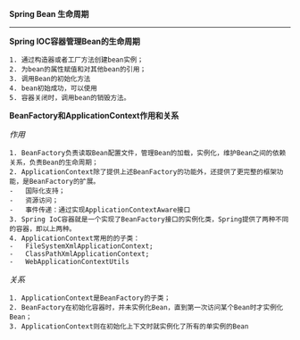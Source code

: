 **Spring Bean 生命周期**
****************************************
**Spring IOC容器管理Bean的生命周期**  

	1. 通过构造器或者工厂方法创建bean实例；
	2. 为bean的属性赋值和对其他bean的引用；
	3. 调用Bean的初始化方法
	4. bean初始成功，可以使用
	5. 容器关闭时，调用bean的销毁方法。
  
  
**BeanFactory和ApplicationContext作用和关系**

*作用*

	1. BeanFactory负责读取Bean配置文件，管理Bean的加载，实例化，维护Bean之间的依赖关系，负责Bean的生命周期；
	2. ApplicationContext除了提供上述BeanFactory的功能外，还提供了更完整的框架功能，是BeanFactory的扩展。
	-	国际化支持；
	-	资源访问；
	-	事件传递：通过实现ApplicationContextAware接口
	3. Spring IoC容器就是一个实现了BeanFactory接口的实例化类，Spring提供了两种不同的容器，即以上两种。
	4. ApplicationContext常用的的子类：
	-	FileSystemXmlApplicationContext;
	-	ClassPathXmlApplicationContext;
	-	WebApplicationContextUtils

*关系*

	1. ApplicationContext是BeanFactory的子类；
	2. BeanFactory在初始化容器时，并未实例化Bean，直到第一次访问某个Bean时才实例化Bean；
	3. ApplicationContext则在初始化上下文时就实例化了所有的单实例的Bean
	
	


